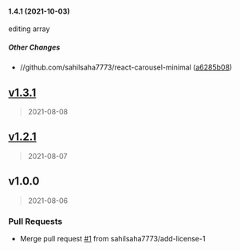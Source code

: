 #### 1.4.1 (2021-10-03)
editing array
##### Other Changes

* //github.com/sahilsaha7773/react-carousel-minimal ([a6285b08](https://github.com/sahilsaha7773/react-carousel-minimal/commit/a6285b085bf6358fdc492a036b647424a68a98ff))


<a name="v1.3.1"></a>
## [v1.3.1](https://github.com/sahilsaha7773/react-carousel-minimal/compare/v1.2.1...v1.3.1)

> 2021-08-08


<a name="v1.2.1"></a>
## [v1.2.1](https://github.com/sahilsaha7773/react-carousel-minimal/compare/v1.0.0...v1.2.1)

> 2021-08-07


<a name="v1.0.0"></a>
## v1.0.0

> 2021-08-06

### Pull Requests

* Merge pull request [#1](https://github.com/sahilsaha7773/react-carousel-minimal/issues/1) from sahilsaha7773/add-license-1

